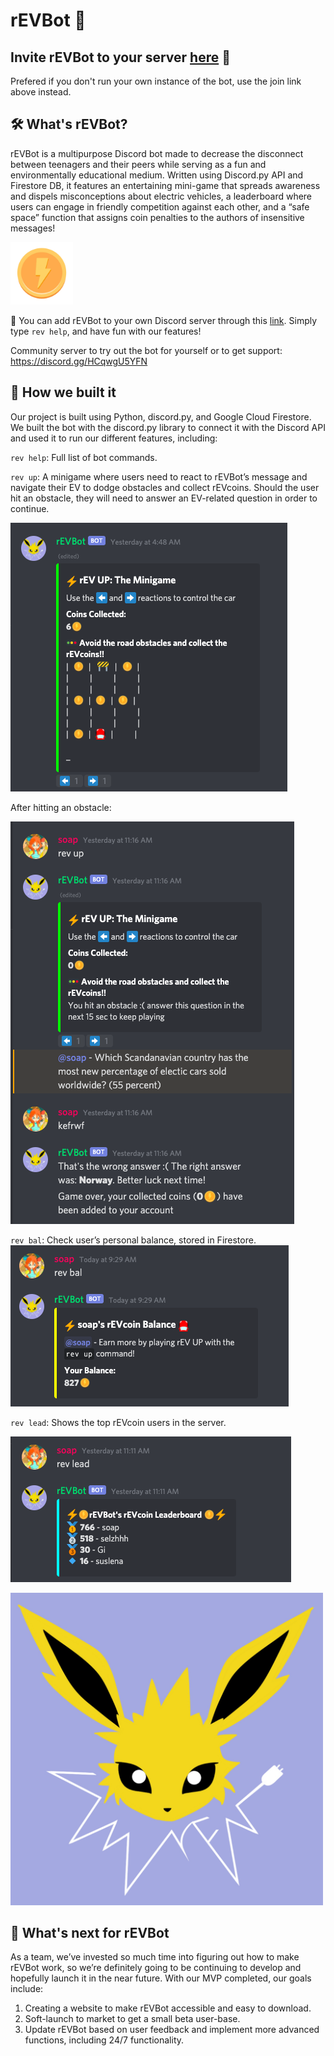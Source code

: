 # rEVBot 🤖

## Invite rEVBot to your server [here](https://discord.com/api/oauth2/authorize?client_id=812549585632362506&permissions=339008&scope=bot) 🚗

Prefered if you don't run your own instance of the bot, use the join link above instead.

## 🛠 What's rEVBot?
rEVBot is a multipurpose Discord bot made to decrease the disconnect between teenagers and their peers while serving as a fun and environmentally educational medium. Written using Discord.py API and Firestore DB, it features an entertaining mini-game that spreads awareness and dispels misconceptions about electric vehicles, a leaderboard where users can engage in friendly competition against each other, and a “safe space” function that assigns coin penalties to the authors of insensitive messages!

<img src="docs/images/rEVcoin.png" width="100" height="100">

🔌 You can add rEVBot to your own Discord server through this [link](https://discord.com/api/oauth2/authorize?client_id=812549585632362506&permissions=339008&scope=bot). Simply type `rev help`, and have fun with our features!

Community server to try out the bot for yourself or to get support:
https://discord.gg/HCqwgU5YFN

## 🌱 How we built it 
Our project is built using Python, discord.py, and Google Cloud Firestore. We built the bot with the discord.py library to connect it with the Discord API and used it to run our different features, including:

`rev help`: Full list of bot commands.

`rev up`: A minigame where users need to react to rEVBot’s message and navigate their EV to dodge obstacles and collect rEVcoins. Should the user hit an obstacle, they will need to answer an EV-related question in order to continue.

![rEV UP](docs/images/rev-up.png)

After hitting an obstacle:

![rEV hit obstacle](docs/images/up-hit-obstacle.png)

`rev bal`: Check user’s personal balance, stored in Firestore.
![rEVcoin Bal](docs/images/rev-bal.png)

`rev lead`: Shows the top rEVcoin users in the server.

![rEVcoin Leaderboard](docs/images/rev-lead.png)

<img src="docs/images/rEVBot_Logo.jpg" width="500" height="500">

## 🤖 What's next for rEVBot 
As a team, we’ve invested so much time into figuring out how to make rEVBot work, so we’re definitely going to be continuing to develop and hopefully launch it in the near future. With our MVP completed, our goals include:
1. Creating a website to make rEVBot accessible and easy to download.
2. Soft-launch to market to get a small beta user-base.
3. Update rEVBot based on user feedback and implement more advanced functions, including 24/7 functionality.
